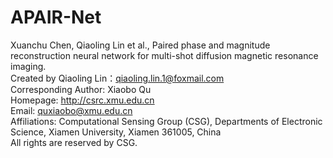 # APAIR-Net
Xuanchu Chen, Qiaoling Lin et al., Paired phase and magnitude reconstruction neural network for multi-shot diffusion magnetic resonance imaging.  
Created by Qiaoling Lin：qiaoling.lin.1@foxmail.com  
Corresponding Author: Xiaobo Qu  
Homepage: http://csrc.xmu.edu.cn  
Email: quxiaobo@xmu.edu.cn  
Affiliations: Computational Sensing Group (CSG), Departments of Electronic Science, Xiamen University, Xiamen 361005, China  
All rights are reserved by CSG.  
